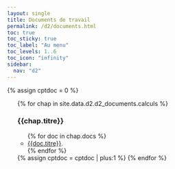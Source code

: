 ```yaml
---
layout: single
title: Documents de travail
permalink: /d2/documents.html
toc: true
toc_sticky: true
toc_label: "Au menu"
toc_levels: 1..6
toc_icon: "infinity"
sidebar:
  nav: "d2"
---
```


{% assign cptdoc = 0 %}

<ul start="0" style="list-style-type:none">
  {% for chap in site.data.d2.d2_documents.calculs %}
    <li> <h3 id="#docs_{{cptdoc}}">{{chap.titre}}</h3>
    <ul>
    {% for doc in chap.docs %}
      <li><a href="./doc/{{doc.url}}">{{doc.titre}}</a>.
      </li>
    {% endfor %}
    </ul>
  </li>
  {% assign cptdoc = cptdoc | plus:1 %}
  {% endfor %}
</ul>
